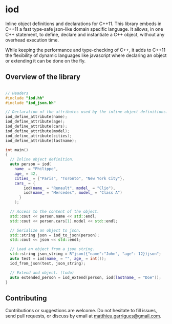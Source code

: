 iod
====

Inline object definitions and declarations for C++11. This library embeds in
C++11 a fast type-safe json-like domain specific language. It allows, in one
C++ statement, to define, declare and instantiate a C++ object, without any
overhead execution time.

While keeping the performance and type-checking of C++, it adds to C++11 the
flexibility of dynamic languages like javascript where declaring an object or
extending it can be done on the fly.


## Overview of the library
```c++

// Headers
#include "iod.hh"
#include "iod_json.hh"

// Declaration of the attributes used by the inline object definitions.
iod_define_attribute(name);
iod_define_attribute(age);
iod_define_attribute(cars);
iod_define_attribute(model);
iod_define_attribute(cities);
iod_define_attribute(lastname);

int main()
{
  // Inline object definition.
  auto person = iod(
    name_ = "Philippe",
    age_ = 42,
    cities_ = {"Paris", "Toronto", "New York City"},
    cars_ = {
        iod(name_ = "Renault", model_ = "Clio"),
        iod(name_ = "Mercedes", model_ = "Class A")
      }
    );

  // Access to the content of the object.
  std::cout << person.name << std::endl;
  std::cout << person.cars[1].model << std::endl;

  // Serialize an object to json.
  std::string json = iod_to_json(person);
  std::cout << json << std::endl;

  // Load an object from a json string.
  std::string json_string = R"json({"name":"John", "age": 12})json";
  auto test = iod(name_ = "", age_ = int());
  iod_from_json(test, json_string);

  // Extend and object. (todo)
  auto extended_person = iod_extend(person, iod(lastname_ = "Doe"));
}


```

## Contributing

Contributions or suggestions are welcome. Do not hesitate to fill issues, send pull
requests, or discuss by email at matthieu.garrigues@gmail.com.
